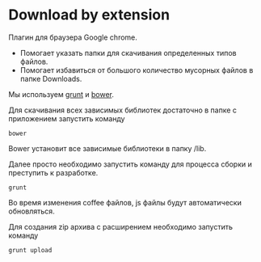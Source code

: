 Download by extension
=========

Плагин для браузера Google chrome. 
* Помогает указать папки для скачивания определенных типов файлов.
* Помогает избавиться от большого количество мусорных файлов в папке Downloads.

Мы используем [grunt][1] и [bower][2].

Для скачивания всех зависимых библиотек достаточно в папке с приложением запустить команду

```
bower
```

Bower установит все зависимые библиотеки в папку /lib.

Далее просто необходимо запустить команду для процесса сборки и преступить к разработке. 

```
grunt
```

Во время изменения coffee файлов, js файлы будут автоматически обновляться.

Для создания zip архива с расширением необходимо запустить команду

```
grunt upload
```

[1]: http://bower.io/ "Bower"
[2]: http://gruntjs.com/ "Gruntjs"

